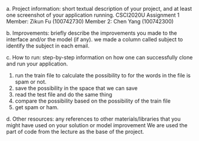 a. Project information: short textual description of your project, and at least one screenshot
of your application running.
CSCI2020U Assignment 1
Member: Zikun Fu (100742730)
Member 2: Chen Yang (100742300)

b. Improvements: briefly describe the improvements you made to the interface and/or the
model (if any).
we made a column called subject to identify the subject in each email.

c. How to run: step-by-step information on how one can successfully clone and run your
application.
1. run the train file to calculate the possibility to for the words in the file is spam or not.
2. save the possibility in the space that we can save
3. read the test file and do the same thing
4. compare the possibility based on the possibility of the train file
5. get spam or ham.

d. Other resources: any references to other materials/libraries that you might have used on
your solution or model improvement
We are used the part of code from the lecture as the base of the project.